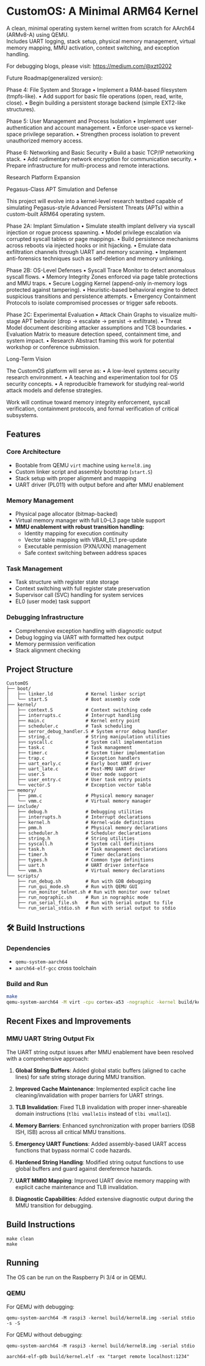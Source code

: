 # CustomOS: A Minimal ARM64 Kernel

A clean, minimal operating system kernel written from scratch for AArch64 (ARMv8-A) using QEMU.  
Includes UART logging, stack setup, physical memory management, virtual memory mapping, MMU activation, context switching, and exception handling.

For debugging blogs, please visit: https://medium.com/@xzt0202 

Future Roadmap(generalized version):

Phase 4: File System and Storage
	•	Implement a RAM-based filesystem (tmpfs-like).
	•	Add support for basic file operations (open, read, write, close).
	•	Begin building a persistent storage backend (simple EXT2-like structures).

Phase 5: User Management and Process Isolation
	•	Implement user authentication and account management.
	•	Enforce user-space vs kernel-space privilege separation.
	•	Strengthen process isolation to prevent unauthorized memory access.

Phase 6: Networking and Basic Security
	•	Build a basic TCP/IP networking stack.
	•	Add rudimentary network encryption for communication security.
	•	Prepare infrastructure for multi-process and remote interactions.


Research Platform Expansion

Pegasus-Class APT Simulation and Defense

This project will evolve into a kernel-level research testbed capable of simulating Pegasus-style Advanced Persistent Threats (APTs) within a custom-built ARM64 operating system.

Phase 2A: Implant Simulation
	•	Simulate stealth implant delivery via syscall injection or rogue process spawning.
	•	Model privilege escalation via corrupted syscall tables or page mappings.
	•	Build persistence mechanisms across reboots via injected hooks or init hijacking.
	•	Emulate data exfiltration channels through UART and memory scanning.
	•	Implement anti-forensics techniques such as self-deletion and memory unlinking.

Phase 2B: OS-Level Defenses
	•	Syscall Trace Monitor to detect anomalous syscall flows.
	•	Memory Integrity Zones enforced via page table protections and MMU traps.
	•	Secure Logging Kernel (append-only in-memory logs protected against tampering).
	•	Heuristic-based behavioral engine to detect suspicious transitions and persistence attempts.
	•	Emergency Containment Protocols to isolate compromised processes or trigger safe reboots.

Phase 2C: Experimental Evaluation
	•	Attack Chain Graphs to visualize multi-stage APT behavior (drop → escalate → persist → exfiltrate).
	•	Threat Model document describing attacker assumptions and TCB boundaries.
	•	Evaluation Matrix to measure detection speed, containment time, and system impact.
	•	Research Abstract framing this work for potential workshop or conference submission.


Long-Term Vision

The CustomOS platform will serve as:
	•	A low-level systems security research environment.
	•	A teaching and experimentation tool for OS security concepts.
	•	A reproducible framework for studying real-world attack models and defense strategies.

Work will continue toward memory integrity enforcement, syscall verification, containment protocols, and formal verification of critical subsystems.

## Features

### Core Architecture
- Bootable from QEMU `virt` machine using `kernel8.img`
- Custom linker script and assembly bootstrap (`start.S`)
- Stack setup with proper alignment and mapping
- UART driver (PL011) with output before and after MMU enablement

### Memory Management
- Physical page allocator (bitmap-backed)
- Virtual memory manager with full L0–L3 page table support
- **MMU enablement with robust transition handling:**
  - Identity mapping for execution continuity
  - Vector table mapping with VBAR_EL1 pre-update
  - Executable permission (PXN/UXN) management
  - Safe context switching between address spaces

### Task Management
- Task structure with register state storage
- Context switching with full register state preservation
- Supervisor call (SVC) handling for system services
- EL0 (user mode) task support

### Debugging Infrastructure
- Comprehensive exception handling with diagnostic output
- Debug logging via UART with formatted hex output
- Memory permission verification
- Stack alignment checking

## Project Structure
```
CustomOS
├── boot/
│   ├── linker.ld            # Kernel linker script
│   └── start.S              # Boot assembly code
├── kernel/
│   ├── context.S            # Context switching code
│   ├── interrupts.c         # Interrupt handling
│   ├── main.c               # Kernel entry point
│   ├── scheduler.c          # Task scheduling
│   ├── serror_debug_handler.S # System error debug handler
│   ├── string.c             # String manipulation utilities
│   ├── syscall.c            # System call implementation
│   ├── task.c               # Task management
│   ├── timer.c              # System timer implementation
│   ├── trap.c               # Exception handlers
│   ├── uart_early.c         # Early boot UART driver
│   ├── uart_late.c          # Post-MMU UART driver
│   ├── user.S               # User mode support
│   ├── user_entry.c         # User task entry points
│   └── vector.S             # Exception vector table
├── memory/
│   ├── pmm.c                # Physical memory manager
│   └── vmm.c                # Virtual memory manager
├── include/
│   ├── debug.h              # Debugging utilities
│   ├── interrupts.h         # Interrupt declarations
│   ├── kernel.h             # Kernel-wide definitions
│   ├── pmm.h                # Physical memory declarations
│   ├── scheduler.h          # Scheduler declarations
│   ├── string.h             # String utilities
│   ├── syscall.h            # System call definitions
│   ├── task.h               # Task management declarations
│   ├── timer.h              # Timer declarations
│   ├── types.h              # Common type definitions
│   ├── uart.h               # UART driver interface
│   └── vmm.h                # Virtual memory declarations
└── scripts/
    ├── run_debug.sh         # Run with GDB debugging
    ├── run_gui_mode.sh      # Run with QEMU GUI
    ├── run_monitor_telnet.sh # Run with monitor over telnet
    ├── run_nographic.sh     # Run in nographic mode
    ├── run_serial_file.sh   # Run with serial output to file
    └── run_serial_stdio.sh  # Run with serial output to stdio
```

## 🛠 Build Instructions

### Dependencies
- `qemu-system-aarch64`
- `aarch64-elf-gcc` cross toolchain

### Build and Run

```bash
make
qemu-system-aarch64 -M virt -cpu cortex-a53 -nographic -kernel build/kernel8.img
```


## Recent Fixes and Improvements

### MMU UART String Output Fix

The UART string output issues after MMU enablement have been resolved with a comprehensive approach:

1. **Global String Buffers**: Added global static buffers (aligned to cache lines) for safe string storage during MMU transition.

2. **Improved Cache Maintenance**: Implemented explicit cache line cleaning/invalidation with proper barriers for UART strings.

3. **TLB Invalidation**: Fixed TLB invalidation with proper inner-shareable domain instructions (`tlbi vmalle1is` instead of `tlbi vmalle1`).

4. **Memory Barriers**: Enhanced synchronization with proper barriers (DSB ISH, ISB) across all critical MMU transitions.

5. **Emergency UART Functions**: Added assembly-based UART access functions that bypass normal C code hazards.

6. **Hardened String Handling**: Modified string output functions to use global buffers and guard against dereference hazards.

7. **UART MMIO Mapping**: Improved UART device memory mapping with explicit cache maintenance and TLB invalidation.

8. **Diagnostic Capabilities**: Added extensive diagnostic output during the MMU transition for debugging.



## Build Instructions

```
make clean
make
```

## Running

The OS can be run on the Raspberry Pi 3/4 or in QEMU.

### QEMU

For QEMU with debugging:

```
qemu-system-aarch64 -M raspi3 -kernel build/kernel8.img -serial stdio -s -S
```

For QEMU without debugging:

```
qemu-system-aarch64 -M raspi3 -kernel build/kernel8.img -serial stdio
```

```
aarch64-elf-gdb build/kernel.elf -ex "target remote localhost:1234"
```